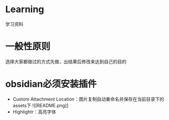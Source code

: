 # Learning
学习资料


# 一般性原则
选择大家都做过的方式先做，出结果后修改来达到自己的目的

# obsidian必须安装插件
- Custom Attachment Location：图片复制自动重命名并保存在当前目录下的assets下
![[README.png]]
- Highlightr：高亮字体